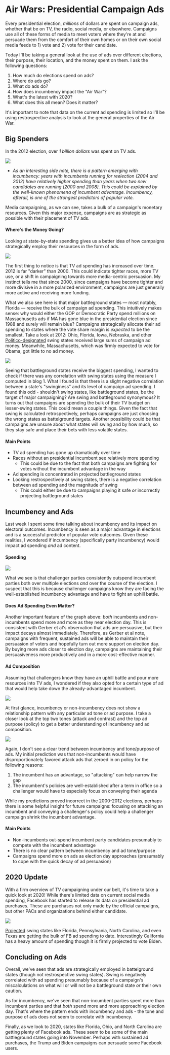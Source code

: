 # Air Wars: Presidential Campaign Ads 
Every presidential election, *millions* of dollars are spent on campaign ads, whether that be on TV, the radio, social media, or elsewhere. Campaigns use all of these forms of media to meet voters where they're at and persuade them from the comfort of their own homes or on their own social media feeds to 1) vote and 2) vote for their candidate.

Today I'll be taking a general look at the use of ads over different elections, their purpose, their location, and the money spent on them. I ask the following questions: 
  1. How much do elections spend on ads? 
  2. Where do ads go? 
  3. What do ads do? 
  4. How does incumbency impact the "Air War"? 
  5. What's the latest with 2020? 
  6. What does this all mean? Does it matter? 
  
  It's important to note that data on the current ad spending is limited so I'll be using restrospective analysis to look at the general properties of the Air War. 
  
## Big Spenders 
In the 2012 election, over *1 billion dollars* was spent on TV ads. 

![](../images/table5.png)

  - *As an interesting side note, there is a pattern emerging with incumbency: years with incumbents running for reelection (2004 and 2012) have relatively higher spending than years when two new candidates are running (2000 and 2008). This could be explained by the well-known phenomena of incumbent advantage. Incumbency, afterall, is one of the strongest predictors of popular vote.* 
  
Media campaigning, as we can see, takes a bulk of a campaign's monetary resources. Given this major expense, campaigns are as strategic as possible with their placement of TV ads.

#### Where's the Money Going?
Looking at state-by-state spending gives us a better idea of how campaigns strategically employ their resources in the form of ads. 

![](../images/spending_by_state.png)

The first thing to notice is that TV ad spending has increased over time. 2012 is far "darker" than 2000. This could indicate tighter races, more TV use, or a shift in campaigning towards more media-centric persuasion. My instinct tells me that since 2000, since campaigns have become tighter and more divisive in a more polarized environment, campaigns are just generally more active and receiving more funding.  

What we also see here is that major battleground states — most notably, Florida — receive the bulk of campaign ad spending. This intuitively makes sense: why would either the GOP or Democratic Party spend millions on Massachusetts ads if MA has gone blue in the presidential election since 1988 and surely will remain blue? Campaigns strategically allocate their ad spending to states where the vote share margin is *expected* to be the smallest. Take a look at 2012: Ohio, Florida, Iowa, Nebraska, and other [Politico-designated](https://www.politico.com/2012-election/swing-state/) swing states received large sums of campaign ad money. Meanwhile, Massachusetts, which was firmly expected to vote for Obama, got little to no ad money.  

![](../images/swing_fit5.png)

Seeing that battleground states receive the biggest spending, I wanted to check if there was any correlation with swing states using the measure I computed in blog 1. What I found is that there is a slight negative correlation between a state's "swinginess" and its level of campaign ad spending. I found this odd - shouldn't swing states, like battleground states, be the target of major campaigning? Are swing and battleground synonymous? It turns out that campaigns are spending the bulk of their TV budget on lesser-swing states. This could mean a couple things. Given the fact that swing is calculated retrospectively, perhaps campaigns are just choosing the wrong states as battelground targets. Another possibility could be that campaigns are unsure about what states will swing and by how much, so they stay safe and place their bets with less volatile states. 

#### Main Points 
- TV ad spending has gone up dramatically over time
- Races without an presidential incumbent see relatively more spending 
  - This could be due to the fact that both campaigns are fighting for votes without the incumbent advantage in the way 
- Ad spending is concentrated in projected battleground states 
- Looking restrospectively at swing states, there is a negative correlation between ad spending and the magnitude of swing 
  - This could either be due to campaigns playing it safe *or* incorrectly projecting battleground states 

## Incumbency and Ads
Last week I spent some time talking about incumbency and its impact on electoral outcomes. Incumbency is seen as a major advantage in elections and is a successful predictor of popular vote outcomes. Given these realities, I wondered if incumbency (specifically party incumbency) would impact ad spending *and* ad content. 

#### Spending 
![](../images/inc_spending5.png)

What we see is that challenger parties consistently outspend incumbent parties both over multiple elections *and* over the course of the election. I suspect that this is because challenger campaigns know they are facing the well-established incumbency advantage and have to fight an uphill battle. 

#### Does Ad Spending Even Matter?
Another important feature of the graph above: *both* incumbents and non-incumbents spend more and more as they near election day. This is consistent with Gerber et al's observation that ads are persuasive, but their impact decays almost immediately. Therefore, as Gerber et al note, campaigns with frequent, sustained ads will be able to maintain their persuasion of voters and hopefully turn out more support on election day. By buying more ads closer to election day, campaigns are maintaining their persuasiveness more productively and in a more cost-effective manner.  

#### Ad Composition
Assuming that challengers know they have an uphill battle and pour more resources into TV ads, I wondered if they also opted for a certain type of ad that would help take down the already-advantaged incumbent. 

![](../images/inc_ad_comp5.png)

At first glance, incumbency or non-incumbency does not show a relationship pattern with any particular ad tone or ad purpose. I take a closer look at the top two tones (attack and contrast) and the top ad purpose (policy) to get a better understanding of incumbency and ad composition. 

![](../images/inc_comp5.png)

Again, I don't see a clear trend between incumbency and tone/purpose of ads. My initial prediction was that non-incumbents would have disproportionately favored attack ads that zeroed in on policy for the following reasons:
  1. The incumbent has an advantage, so "attacking" can help narrow the gap
  2. The incumbent's policies are well-established after a term in office so a challenger would have to especially focus on conveying their agenda

While my predictions proved incorrect in the 2000-2012 elections, perhaps there is some helpful insight for future campaigns: focusing on attacking an incumbent and conveying a challenger's policy could help a challenger campaign shrink the incumbent advantage. 

#### Main Points 
- Non-incumbents out-spend incumbent party candidates presumably to compete with the incumbent advantage 
- There is no clear pattern between incumbency and ad tone/purpose 
- Campaigns spend more on ads as election day approaches (presumably to cope with the quick decay of ad persuasion)

## 2020 Update
With a firm overview of TV campaigning under our belt, it's time to take a quick look at 2020! While there's limited data on current social media spending, Facebook has started to release its data on presidential ad purchases. These are purchases not only made by the official campaigns, but other PACs and organizations behind either candidate. 

![](../images/fb_ad5.png)

[Projected](https://www.nytimes.com/live/2020/battleground-states-2020-election) swing states like Florida, Pennsylvania, North Carolina, and even Texas are getting the bulk of FB ad spending to date. Interestingly California has a heavy amount of spending though it is firmly projected to vote Biden. 

## Concluding on Ads
Overall, we've seen that ads are strategically employed in battelground states (though not restrospective swing states). Swing is negatively correlated with ad spending presumably because of a campaign's miscalculations on what will or will not be a battleground state *or* their own caution. 

As for incumbency, we've seen that non-incumbent parties spent more than incumbent parties and that *both* spend more and more approaching election day. That's where the pattern ends with incumbency and ads - the tone and purpose of ads does not seem to correlate with incumbency. 

Finally, as we look to 2020, states like Florida, Ohio, and North Carolina are getting plenty of Facebook ads. These seem to be some of the main battleground states going into November. Perhaps with sustained ad purchases, the Trump and Biden campaigns can persuade some Facebook users. 
